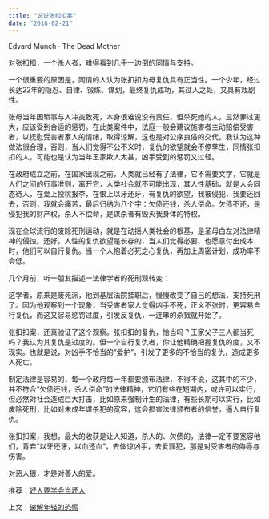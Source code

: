 ```yaml
---
title: "说说张扣扣案"
date: "2018-02-21"
---
```


Edvard Munch · The Dead Mother

对张扣扣，一个杀人者，难得看到几乎一边倒的同情与支持。

一个很重要的原因是，同情的人认为张扣扣为母复仇具有正当性。一个少年，经过长达22年的隐忍、自律、锻炼、谋划，最终复仇成功，其过人之处，又具有戏剧性。

张母当年因琐事与人冲突致死，本身很难说没有责任，但杀死她的人，显然罪过更大，应该受到合适的惩罚。在此类案件中，法庭一般会建议施害者主动赔偿受害者，以抚慰受害者家人的情绪，取得谅解，这也是对公序良俗的交代。我认为这种做法很合理，否则，当人们觉得不公不义时，复仇的欲望就会不停孳生，同情张扣扣的人，可能也是认为当年王家欺人太甚，凶手受到的惩罚又过轻。

在政府成立之前，在国家出现之前，人类就已经有了法律，它不需要文字，它就是人们之间的行事准则，离开它，人类社会就不可能出现，其人性基础，就是人会同态待人，在爱上投桃报李，在恨上以牙还牙，有复仇的欲望，我被侵犯，我要还回去，否则，我就会痛苦，最后归纳为八个字：欠债还钱，杀人偿命。欠债不还，是侵犯我的财产权，杀人不偿命，是谋杀者有毁灭我身体的特权。

现在全球流行的废除死刑运动，就是在动摇人类社会的根基，是圣母白左对法律精神的侵蚀。还好，人性的复仇欲望是长存的，当人们觉得必要、也愿意付出成本时，他们可以自行复仇。当一个人抱着必死之心复仇，再加上周密计划，成功率不会低。

几个月前，听一朋友描述一法律学者的死刑观转变：

这学者，原来是废死派，他到基层法院挂职后，慢慢改变了自己的想法，支持死刑了。因为他观察到一个现象，当受害者家人觉得凶手不死，正义不张时，更容易自行复仇，而这又容易惩罚过度，引发反复仇，一连串的杀戮就开始了。

张扣扣案，还真验证了这个观察。张扣扣的复仇，恰当吗？王家父子三人都当死吗？我认为其复仇是过度的。但一个自行复仇者，你让他精确把握复仇的度，又不现实。也就是说，对凶手不恰当的“爱护”，引发了更多的不恰当的复仇，造成更多人死亡。

制定法律是容易的，每一个政府每一年都要颁布法律，不得不说，这其中的不少，并不符合“欠债还钱，杀人偿命”的法律精神，它们有些在短期内，或许可以实行，但必然对社会造成巨大打击，比如原来强制计生的法律，有些长期可以实行，比如废除死刑，比如对未成年谋杀犯的宽容，这会损害法律颁布者的信誉，逼人自行复仇。

张扣扣案，我想，最大的收获是让人知道，杀人的、欠债的，法律一定不要宽容他们，背弃“以牙还牙，以血还血”，去体谅凶手，去爱罪犯，那是对受害者的侮辱与伤害。

对恶人狠，才是对善人的爱。

推荐：[好人要学会当坏人](http://mp.weixin.qq.com/s?__biz=MjM5NDU0Mjk2MQ==&mid=2651624829&idx=1&sn=5a23aa6dfcd37aa6e6b08b5e43154004&chksm=bd7e11638a099875f76aacb8ecb989f16f93f9469c509aacb824a4bc7d752bc405452608815f&scene=21#wechat_redirect)

上文：[破解年轻的恐慌](http://mp.weixin.qq.com/s?__biz=MjM5NDU0Mjk2MQ==&mid=2651625696&idx=1&sn=cf5d011592f14037e05ab364a0981a17&chksm=bd7e1cfe8a0995e86c264d6613035be0ed76c02ccb764e3b4cd172678f6582335aa4603af17c&scene=21#wechat_redirect)
